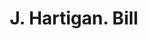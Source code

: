 ---
doi: 10.7916/D81K0NV8
date_other: '1900'
date_other_textual: 1900-1909
form: printed ephemera
genre:
- Invoices
name:
- J. Hartigan
object_in_context_url: https://biggert.cul.columbia.edu/items/view/ave_biggert_00299
subject_hierarchical_geographic:
- Vincennes, Indiana, United States
subject_name:
- J. Hartigan
title: J. Hartigan. Bill
sort_title: J. Hartigan. Bill
call_number: ave_biggert_00299
coordinates:
- 38.67833333333333,-87.51611111111112
pid: ave_biggert_00299
identifiers: ave_biggert_00299
thumbnail: https://derivativo-3.library.columbia.edu/iiif/2/ldpd:344207/full/!256,256/0/native.jpg
permalink: /biggert/ave_biggert_00299/
layout: iiif-image-page
---
